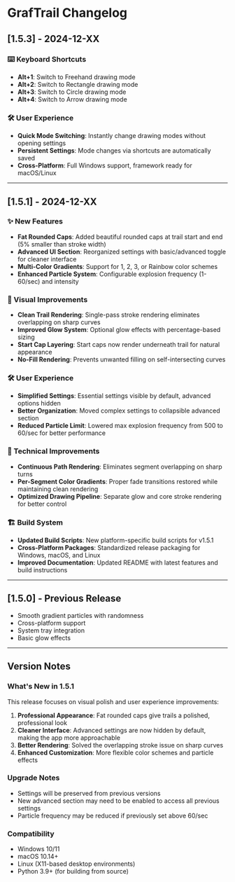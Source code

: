 # GrafTrail Changelog

## [1.5.3] - 2024-12-XX

### ⌨️ Keyboard Shortcuts
- **Alt+1**: Switch to Freehand drawing mode
- **Alt+2**: Switch to Rectangle drawing mode  
- **Alt+3**: Switch to Circle drawing mode
- **Alt+4**: Switch to Arrow drawing mode

### 🛠️ User Experience
- **Quick Mode Switching**: Instantly change drawing modes without opening settings
- **Persistent Settings**: Mode changes via shortcuts are automatically saved
- **Cross-Platform**: Full Windows support, framework ready for macOS/Linux

---

## [1.5.1] - 2024-12-XX

### ✨ New Features
- **Fat Rounded Caps**: Added beautiful rounded caps at trail start and end (5% smaller than stroke width)
- **Advanced UI Section**: Reorganized settings with basic/advanced toggle for cleaner interface
- **Multi-Color Gradients**: Support for 1, 2, 3, or Rainbow color schemes
- **Enhanced Particle System**: Configurable explosion frequency (1-60/sec) and intensity

### 🎨 Visual Improvements
- **Clean Trail Rendering**: Single-pass stroke rendering eliminates overlapping on sharp curves
- **Improved Glow System**: Optional glow effects with percentage-based sizing
- **Start Cap Layering**: Start caps now render underneath trail for natural appearance
- **No-Fill Rendering**: Prevents unwanted filling on self-intersecting curves

### 🛠️ User Experience
- **Simplified Settings**: Essential settings visible by default, advanced options hidden
- **Better Organization**: Moved complex settings to collapsible advanced section
- **Reduced Particle Limit**: Lowered max explosion frequency from 500 to 60/sec for better performance

### 🔧 Technical Improvements
- **Continuous Path Rendering**: Eliminates segment overlapping on sharp turns
- **Per-Segment Color Gradients**: Proper fade transitions restored while maintaining clean rendering
- **Optimized Drawing Pipeline**: Separate glow and core stroke rendering for better control

### 🏗️ Build System
- **Updated Build Scripts**: New platform-specific build scripts for v1.5.1
- **Cross-Platform Packages**: Standardized release packaging for Windows, macOS, and Linux
- **Improved Documentation**: Updated README with latest features and build instructions

---

## [1.5.0] - Previous Release
- Smooth gradient particles with randomness
- Cross-platform support
- System tray integration
- Basic glow effects

---

## Version Notes

### What's New in 1.5.1
This release focuses on visual polish and user experience improvements:

1. **Professional Appearance**: Fat rounded caps give trails a polished, professional look
2. **Cleaner Interface**: Advanced settings are now hidden by default, making the app more approachable
3. **Better Rendering**: Solved the overlapping stroke issue on sharp curves
4. **Enhanced Customization**: More flexible color schemes and particle effects

### Upgrade Notes
- Settings will be preserved from previous versions
- New advanced section may need to be enabled to access all previous settings
- Particle frequency may be reduced if previously set above 60/sec

### Compatibility
- Windows 10/11
- macOS 10.14+
- Linux (X11-based desktop environments)
- Python 3.9+ (for building from source)


